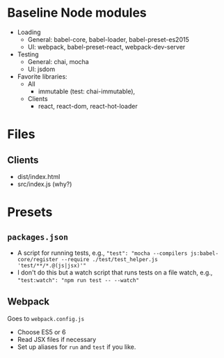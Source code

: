 # Baseline Node modules

* Loading
  * General: babel-core, babel-loader, babel-preset-es2015
  * UI: webpack, babel-preset-react, webpack-dev-server
* Testing
  * General: chai, mocha
  * UI: jsdom
* Favorite libraries:
  * All
    * immutable (test: chai-immutable),
  * Clients
    * react, react-dom, react-hot-loader
  
# Files

## Clients

* dist/index.html
* src/index.js (why?)

# Presets

## `packages.json`

* A script for running tests, e.g., `"test": "mocha --compilers js:babel-core/register --require ./test/test_helper.js 'test/**/*.@(js|jsx)'"`
* I don't do this but a watch script that runs tests on a file watch, e.g., `"test:watch": "npm run test -- --watch"`

## Webpack

Goes to `webpack.config.js`

* Choose ES5 or 6
* Read JSX files if necessary
* Set up aliases for `run` and `test` if you like.
